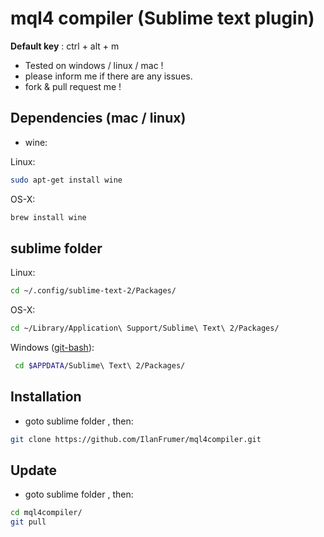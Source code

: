 # mql4 compiler (Sublime text plugin)

**Default key** : ctrl + alt + m

* Tested on windows / linux / mac !
* please inform me if there are any issues.
* fork & pull request me !

## Dependencies (mac / linux)

* wine:

Linux:
```bash
sudo apt-get install wine
```
OS-X:
```bash
brew install wine
```

## sublime folder

Linux:
```bash
cd ~/.config/sublime-text-2/Packages/
```

OS-X:
```bash
cd ~/Library/Application\ Support/Sublime\ Text\ 2/Packages/
```

Windows ([git-bash](http://git-scm.com/)):
```bash
 cd $APPDATA/Sublime\ Text\ 2/Packages/
```

## Installation
* goto sublime folder , then:

```bash
git clone https://github.com/IlanFrumer/mql4compiler.git
```

## Update 
* goto sublime folder , then:

```bash
cd mql4compiler/
git pull
```
